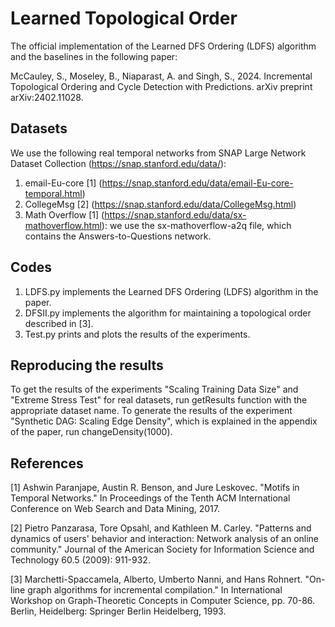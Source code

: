 # Learned Topological Order
The official implementation of the Learned DFS Ordering (LDFS) algorithm and the baselines in the following paper:

McCauley, S., Moseley, B., Niaparast, A. and Singh, S., 2024. Incremental Topological Ordering and Cycle Detection with Predictions.
arXiv preprint arXiv:2402.11028.

## Datasets

We use the following real temporal networks from SNAP Large Network Dataset Collection (https://snap.stanford.edu/data/):
1. email-Eu-core [1] (https://snap.stanford.edu/data/email-Eu-core-temporal.html)
2. CollegeMsg [2] (https://snap.stanford.edu/data/CollegeMsg.html)
3. Math Overflow [1] (https://snap.stanford.edu/data/sx-mathoverflow.html): we use the sx-mathoverflow-a2q file, which contains the Answers-to-Questions network.

## Codes

1. LDFS.py implements the Learned DFS Ordering (LDFS) algorithm in the paper.
2. DFSII.py implements the algorithm for maintaining a topological order described in [3].
3. Test.py prints and plots the results of the experiments.

## Reproducing the results

To get the results of the experiments "Scaling Training Data Size" and "Extreme Stress Test" for real datasets, run getResults function with the appropriate dataset name.
To generate the results of the experiment "Synthetic DAG: Scaling Edge Density", which is explained in the appendix of the paper, run changeDensity(1000).

## References
[1] Ashwin Paranjape, Austin R. Benson, and Jure Leskovec. "Motifs in Temporal Networks." In Proceedings of the Tenth ACM International Conference on Web Search and Data Mining, 2017.

[2] Pietro Panzarasa, Tore Opsahl, and Kathleen M. Carley. "Patterns and dynamics of users' behavior and interaction: Network analysis of an online community." Journal of the American Society for Information Science and Technology 60.5 (2009): 911-932. 

[3] Marchetti-Spaccamela, Alberto, Umberto Nanni, and Hans Rohnert. "On-line graph algorithms for incremental compilation." In International Workshop on Graph-Theoretic Concepts in Computer Science, pp. 70-86. Berlin, Heidelberg: Springer Berlin Heidelberg, 1993.
